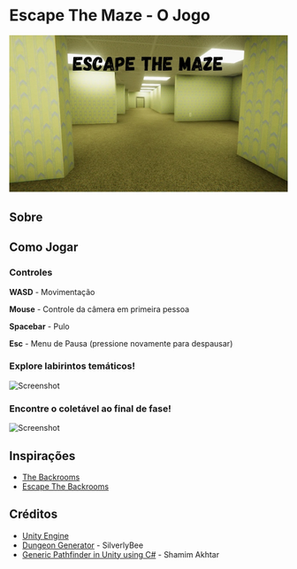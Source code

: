 Escape The Maze - O Jogo
===

![Screenshot](./READMEfiles/gameCover.jpg)


Sobre
---



Como Jogar
---
### Controles

**WASD** - Movimentação

**Mouse** - Controle da câmera em primeira pessoa

**Spacebar** - Pulo

**Esc** - Menu de Pausa (pressione novamente para despausar)

### Explore labirintos temáticos!

![Screenshot](./READMEfiles/backroomsInspiredLevelExploration.gif)

### Encontre o coletável ao final de fase!

![Screenshot](./READMEfiles/spaceStationExitSliderPuzzle.gif)


Inspirações
---
* [The Backrooms](https://backrooms.fandom.com/wiki/Backrooms_Wiki)
* [Escape The Backrooms](https://store.steampowered.com/app/1943950/Escape_the_Backrooms/)


Créditos
---
* [Unity Engine](https://unity.com/en)
* [Dungeon Generator](github.com/silverlybee/dungeon-generator) - SilverlyBee
* [Generic Pathfinder in Unity using C#](github.com/shamim-akhtar/tutorial-pathfinding/tree/part-2-8-puzzle) - Shamim Akhtar
